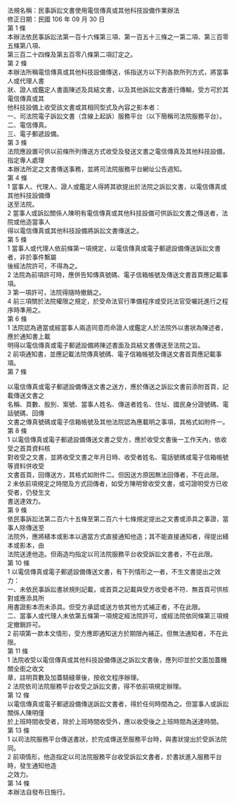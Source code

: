 法規名稱：民事訴訟文書使用電信傳真或其他科技設備作業辦法  
修正日期：民國 106 年 09 月 30 日  
第 1 條  
本辦法依民事訴訟法第一百十六條第三項、第一百五十三條之一第二項、第三百零五條第八項、  
第三百二十四條及第五百零八條第二項訂定之。  
第 2 條  
本辦法所稱電信傳真或其他科技設備傳送，係指送方以下列各款所列方式，將當事人或代理人書  
狀、證人或鑑定人書面陳述及具結文書，以及其他訴訟文書進行傳輸，受方可於其電信傳真或其  
他科技設備上收受該文書或其相同型式及內容之影本者：  
一、司法院電子訴訟文書（含線上起訴）服務平台（以下簡稱司法院服務平台）。  
二、電信傳真。  
三、電子郵遞設備。  
第 3 條  
法院應設置可供以前條所列傳送方式收受及發送文書之電信傳真及其他科技設備，指定專人處理  
本辦法所定之文書傳送事務，並將司法院服務平台網址公告週知。  
第 4 條  
1 當事人、代理人、證人或鑑定人得將其欲提出於法院之訴訟文書，以電信傳真或其他科技設備傳  
送至法院。  
2 當事人或訴訟關係人陳明有電信傳真或其他科技設備可供訴訟文書之傳送者，法院或他造當事人  
得以電信傳真或其他科技設備將訴訟文書傳送之。  
第 5 條  
1 當事人或代理人依前條第一項規定，以電信傳真或電子郵遞設備傳送訴訟文書者，非於事件繫屬  
後經法院許可，不得為之。  
2 法院為前項許可時，應併告知傳真號碼、電子信箱帳號及傳送文書首頁應記載事項。  
3 第一項許可，法院得隨時撤銷之。  
4 前三項關於法院權限之規定，於受命法官行準備程序或受託法官受囑託進行之程序時準用之。  
第 6 條  
1 法院認為適當或經當事人兩造同意而命證人或鑑定人於法院外以書狀為陳述者，應於通知書上載  
明得以電信傳真或電子郵遞設備將陳述書面及具結文書傳送至法院之旨。  
2 前項通知書，並應記載法院傳真號碼、電子信箱帳號及傳送文書首頁應記載事項。  
第 7 條  


以電信傳真或電子郵遞設備傳送文書之送方，應於傳送之訴訟文書前添附首頁，記載傳送文書之  
名稱、頁數、股別、案號、當事人姓名、傳送者姓名、住址、國民身分證號碼、電話號碼、回傳  
文書之傳真號碼或電子信箱帳號及其他法院認為應載明之事項，其格式如附件一。  
第 8 條  
1 以電信傳真或電子郵遞設備傳送文書之受方，應於收受文書後一工作天內，依收受之首頁資料核  
對收受之文書，並將收受文書之年月日時、收受者姓名、電話號碼或電子信箱帳號等資料併收受  
文書首頁，回傳送方，其格式如附件二。但因送方原因無法回傳者，不在此限。  
2 未依前項規定之時間及方式回傳者，如受方陳明曾收受文書，或可證明受方已收受者，仍發生文  
書送達效力。  
第 9 條  
依民事訴訟法第二百六十五條至第二百六十七條規定提出之文書或添具之事證，當事人除傳送至  
法院外，應將繕本或影本以適當方式直接通知他造；其不能直接通知者，得提出繕本或影本，由  
法院送達他造。但兩造均指定以司法院服務平台收受訴訟文書者，不在此限。  
第 10 條  
1 以電信傳真或電子郵遞設備傳送文書，有下列情形之一者，不生文書提出之效力：  
一、未依民事訴訟書狀規則記載，或首頁之記載與受方收受者不符、無首頁可供核對或應添具所  
用書證影本而未添具。但受方承認或送方依其他方式補正者，不在此限。  
二、當事人或代理人未依第五條第一項規定經法院許可，或經法院依同條第三項規定撤銷許可。  
2 前項第一款本文情形，受方應即通知送方於期限內補正。但無法通知者，不在此限。  
第 11 條  
1 法院收受以電信傳真或其他科技設備傳送之訴訟文書後，應列印並於文面加蓋機關全銜之收文  
章，註明頁數及加蓋騎縫章後，按收文程序辦理。  
2 法院依司法院服務平台收受之訴訟文書，得不依前項規定辦理。  
第 12 條  
以電信傳真或電子郵遞設備傳送訴訟文書者，得於任何時間為之。但當事人或訴訟關係人陳明僅  
於上班時間收受者，除於上班時間收受外，應以收受後之上班時間為送達時間。  
第 13 條  
1 以司法院服務平台傳送書狀，於完成傳送至服務平台時，與書狀提出於受訴法院同。  
2 前項情形，他造指定以司法院服務平台收受訴訟文書者，於書狀進入服務平台時，發生通知他造  
之效力。  
第 14 條  
本辦法自發布日施行。  


